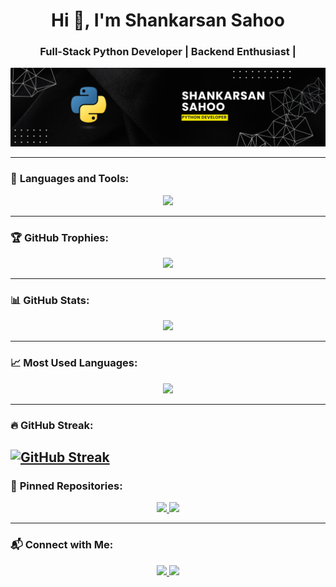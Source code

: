 <h1 align="center">Hi 👋, I'm Shankarsan Sahoo</h1>
<h3 align="center">Full-Stack Python Developer | Backend Enthusiast |</h3>

<p align="center">
   <img src="https://raw.githubusercontent.com/Shankarsan-Sahoo/Shankarsan-Sahoo/refs/heads/main/Black%20and%20Yellow%20Web%20Developer%20LinkedIn%20Banner.png" alt="Banner" />
</p>

---

### 🚀 **Languages and Tools:**
<p align="center">
   <img src="https://skillicons.dev/icons?i=python,django,flask,mysql,mongodb,git,github,linux,docker,aws,vscode,html,css,js,bootstrap" />
</p>

---

### 🏆 **GitHub Trophies:**
<p align="center">
  <img src="https://github-profile-trophy.vercel.app/?username=Shankarsan-Sahoo&theme=darkhub&row=2&column=4" />
</p>

---

### 📊 **GitHub Stats:**
<p align="center">
  <img src="https://github-readme-stats.vercel.app/api?username=Shankarsan-Sahoo&show_icons=true&theme=radical" />
</p>

---

### 📈 **Most Used Languages:**
<p align="center">
  <img src="https://github-readme-stats.vercel.app/api/top-langs/?username=Shankarsan-Sahoo&layout=compact&theme=radical" />
</p>

---

### 🔥 **GitHub Streak:**

[![GitHub Streak](https://streak-stats.demolab.com?user=Shankarsan-Sahoo&theme=radical)](https://git.io/streak-stats)
---

### 📌 **Pinned Repositories:**
<p align="center">
  <a href="https://github.com/Shankarsan-Sahoo/your-repo-1">
    <img src="https://github-readme-stats.vercel.app/api/pin/?username=Shankarsan-Sahoo&repo=your-repo-1&theme=radical" />
  </a>
  <a href="https://github.com/Shankarsan-Sahoo/your-repo-2">
    <img src="https://github-readme-stats.vercel.app/api/pin/?username=Shankarsan-Sahoo&repo=your-repo-2&theme=radical" />
  </a>
</p>

---

### 📬 **Connect with Me:**
<p align="center">
  <a href="https://www.linkedin.com/in/shankarsan-sahoo?utm_source=share&utm_campaign=share_via&utm_content=profile&utm_medium=android_app">
    <img src="https://img.shields.io/badge/LinkedIn-blue?style=for-the-badge&logo=linkedin" />
  </a>
  <a href="mailto:shankarsansahoo2001@gmail.com">
    <img src="https://img.shields.io/badge/Gmail-red?style=for-the-badge&logo=gmail" />
  </a>
</p>
